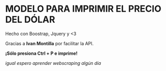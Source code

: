 # MODELO PARA IMPRIMIR EL PRECIO DEL DÓLAR
Hecho con Boostrap, Jquery y <3

Gracias a **Ivan Montilla** por facilitar la API.

**¡Sólo presiona Ctrl + P e imprime!**

*igual espero aprender webscraping algún día*
